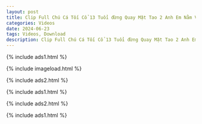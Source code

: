 ```yaml
---
layout: post
title: Clip Full Chú Cá Tối Cổ 13 Tuổi đừng Quay Mặt Tao 2 Anh Em Nằm Võng Móc
categories: Videos
date: 2024-06-23
tags: Videos, Download
description: Clip Full Chú Cá Tối Cổ 13 Tuổi đừng Quay Mặt Tao 2 Anh Em Nằm Võng Móc
---
```

{% include ads1.html %}

{% include imageload.html %}

{% include ads2.html %}

{% include ads1.html %}

{% include ads2.html %}

{% include ads1.html %}
